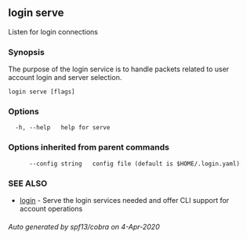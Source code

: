 ## login serve

Listen for login connections

### Synopsis

The purpose of the login service is to handle packets related to user account login and server selection.

```
login serve [flags]
```

### Options

```
  -h, --help   help for serve
```

### Options inherited from parent commands

```
      --config string   config file (default is $HOME/.login.yaml)
```

### SEE ALSO

* [login](login.md)	 - Serve the login services needed and offer CLI support for account operations

###### Auto generated by spf13/cobra on 4-Apr-2020
